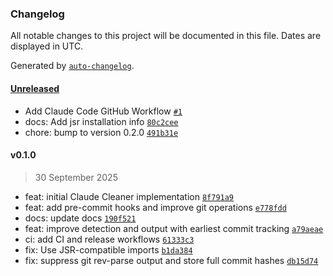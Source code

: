### Changelog

All notable changes to this project will be documented in this file. Dates are displayed in UTC.

Generated by [`auto-changelog`](https://github.com/CookPete/auto-changelog).

#### [Unreleased](https://github.com/tylerbutler/claude-cleaner/compare/v0.1.0...HEAD)

- Add Claude Code GitHub Workflow [`#1`](https://github.com/tylerbutler/claude-cleaner/pull/1)
- docs: Add jsr installation info [`80c2cee`](https://github.com/tylerbutler/claude-cleaner/commit/80c2ceed6a4b7bd0ed63c71027b2a4236eba2c19)
- chore: bump to version 0.2.0 [`491b31e`](https://github.com/tylerbutler/claude-cleaner/commit/491b31e233ae39239aca73bce55ddcf6649d2bdd)

#### v0.1.0

> 30 September 2025

- feat: initial Claude Cleaner implementation [`8f791a9`](https://github.com/tylerbutler/claude-cleaner/commit/8f791a983b91eb6a67f39fc41264cd3e7618989a)
- feat: add pre-commit hooks and improve git operations [`e778fdd`](https://github.com/tylerbutler/claude-cleaner/commit/e778fdd18de352e1eb02cd585dfd1f795ce459d2)
- docs: update docs [`190f521`](https://github.com/tylerbutler/claude-cleaner/commit/190f5216738fce4f78e68ecb209d8fe050db3971)
- feat: improve detection and output with earliest commit tracking [`a79aeae`](https://github.com/tylerbutler/claude-cleaner/commit/a79aeaef89fa8a54a124080cf7da3a12e84b2d42)
- ci: add CI and release workflows [`61333c3`](https://github.com/tylerbutler/claude-cleaner/commit/61333c37d4aeeba0989bd897816a8ec6323acbc0)
- fix: Use JSR-compatible imports [`b1da384`](https://github.com/tylerbutler/claude-cleaner/commit/b1da384eae50625622dfb2c907db6a5d9b066a85)
- fix: suppress git rev-parse output and store full commit hashes [`db15d74`](https://github.com/tylerbutler/claude-cleaner/commit/db15d74aa840fd32ee80e3d43382ea519e13b0fa)
